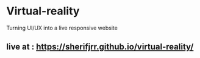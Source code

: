 # Virtual-reality
 Turning UI/UX into a live responsive website
## live at : https://sherifjrr.github.io/virtual-reality/
